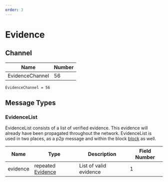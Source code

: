 ```yaml
---
order: 3
---
```


# Evidence

## Channel

| Name            | Number |
|-----------------|--------|
| EvidenceChannel | 56     |

```
EvidenceChannel = 56
```

## Message Types

### EvidenceList

EvidenceList consists of a list of verified evidence. This evidence will already have been propagated throughout the network. EvidenceList is used in two places, as a p2p message and within the block [block](../../core/data_structures.md#block) as well.


| Name     | Type                                                        | Description            | Field Number |
|----------|-------------------------------------------------------------|------------------------|--------------|
| evidence | repeated [Evidence](../../core/data_structures.md#evidence) | List of valid evidence | 1            |
